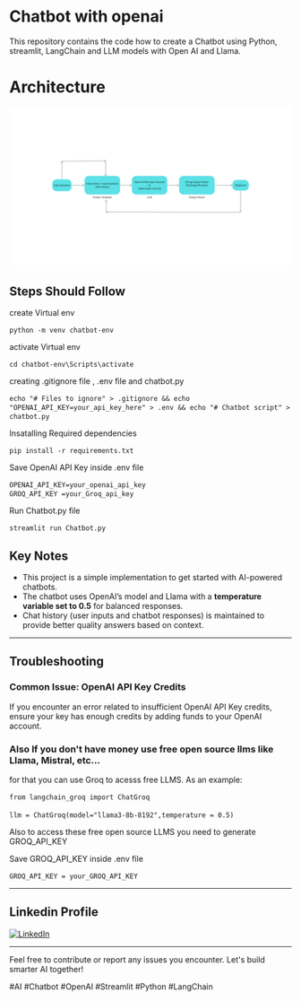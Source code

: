 # Chatbot with openai

This repository contains the code how to create a Chatbot using  Python, streamlit, LangChain and LLM models with Open AI and Llama.


# Architecture
![Architecture](Architecture/Simple%20chatbot%20Flow%20chart.png)
## Steps Should Follow

create Virtual env

  ```
  python -m venv chatbot-env
  ```
activate Virtual env

  ```
  cd chatbot-env\Scripts\activate
  ```
creating .gitignore file , .env file and chatbot.py

  ```
  echo "# Files to ignore" > .gitignore && echo "OPENAI_API_KEY=your_api_key_here" > .env && echo "# Chatbot script" > chatbot.py
  ```
Insatalling Required dependencies

  ```
  pip install -r requirements.txt
  ```

Save OpenAI API Key inside .env file
  ```
  OPENAI_API_KEY=your_openai_api_key  
  GROQ_API_KEY =your_Groq_api_key
  ```

Run Chatbot.py file

  ```
  streamlit run Chatbot.py
  ```

## Key Notes
- This project is a simple implementation to get started with AI-powered chatbots.
- The chatbot uses OpenAI’s model and Llama  with a **temperature variable set to 0.5** for balanced responses.
- Chat history (user inputs and chatbot responses) is maintained to provide better quality answers based on context.

---

## Troubleshooting

### Common Issue: OpenAI API Key Credits
If you encounter an error related to insufficient OpenAI API Key credits, ensure your key has enough credits by adding funds to your OpenAI account.

### Also If you don't have money use free open source llms like Llama, Mistral, etc...

for that you can use Groq to acesss free LLMS. As an example:

  ```
  from langchain_groq import ChatGroq  

  llm = ChatGroq(model="llama3-8b-8192",temperature = 0.5)
  ```

Also to access these free open source LLMS you need to generate GROQ_API_KEY

Save GROQ_API_KEY inside .env file
  ```
  GROQ_API_KEY = your_GROQ_API_KEY
  ```

---

## Linkedin Profile

[![LinkedIn](https://img.shields.io/badge/LinkedIn-Isuru%20Madhushan-blue?logo=linkedin&style=for-the-badge)](https://www.linkedin.com/in/isuru-madhushan-096878273/)


---

Feel free to contribute or report any issues you encounter. Let's build smarter AI together!

#AI #Chatbot #OpenAI #Streamlit #Python #LangChain

